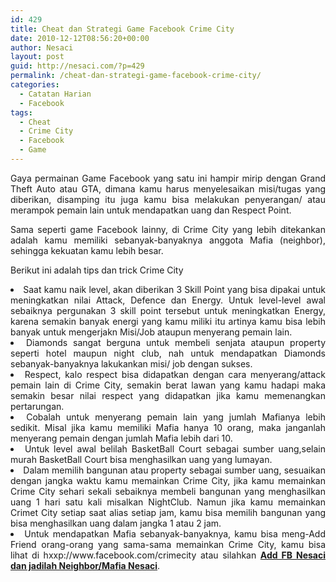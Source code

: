 ```yaml
---
id: 429
title: Cheat dan Strategi Game Facebook Crime City
date: 2010-12-12T08:56:20+00:00
author: Nesaci
layout: post
guid: http://nesaci.com/?p=429
permalink: /cheat-dan-strategi-game-facebook-crime-city/
categories:
  - Catatan Harian
  - Facebook
tags:
  - Cheat
  - Crime City
  - Facebook
  - Game
---
```

<p style="text-align: justify;">
  Gaya permainan Game Facebook yang satu ini hampir mirip dengan Grand Theft Auto atau GTA, dimana kamu harus menyelesaikan misi/tugas yang diberikan, disamping itu juga kamu bisa melakukan penyerangan/ atau merampok pemain lain untuk mendapatkan uang dan Respect Point.
</p>

<p style="text-align: justify;">
  Sama seperti game Facebook lainny, di Crime City yang lebih ditekankan adalah kamu memiliki sebanyak-banyaknya anggota Mafia (neighbor), sehingga kekuatan kamu lebih besar.
</p>

<p style="text-align: justify;">
  Berikut ini adalah tips dan trick Crime City
</p>

<li style="text-align: justify;">
  Saat kamu naik level, akan diberikan 3 Skill Point yang bisa dipakai untuk meningkatkan nilai Attack, Defence dan Energy. Untuk level-level awal sebaiknya pergunakan 3 skill point tersebut untuk meningkatkan Energy, karena semakin banyak energi yang kamu miliki itu artinya kamu bisa lebih banyak untuk mengerjakn Misi/Job ataupun menyerang pemain lain.
</li>
<li style="text-align: justify;">
  Diamonds sangat berguna untuk membeli senjata ataupun property seperti hotel maupun night club, nah untuk mendapatkan Diamonds sebanyak-banyaknya lakukankan misi/ job dengan sukses.
</li>
<li style="text-align: justify;">
  Respect, kalo respect bisa didapatkan dengan cara menyerang/attack pemain lain di Crime City, semakin berat lawan yang kamu hadapi maka semakin besar nilai respect yang didapatkan jika kamu memenangkan pertarungan.
</li>
<li style="text-align: justify;">
  Cobalah untuk menyerang pemain lain yang jumlah Mafianya lebih sedikit. Misal jika kamu memiliki Mafia hanya 10 orang, maka janganlah menyerang pemain dengan jumlah Mafia lebih dari 10.
</li>
<li style="text-align: justify;">
  Untuk level awal belilah BasketBall Court sebagai sumber uang,selain murah BasketBall Court bisa menghasilkan uang yang lumayan.
</li>
<li style="text-align: justify;">
  Dalam memilih bangunan atau property sebagai sumber uang, sesuaikan dengan jangka waktu kamu memainkan Crime City, jika kamu memainkan Crime City sehari sekali sebaiknya membeli bangunan yang menghasilkan uang 1 hari satu kali misalkan NightClub. Namun jika kamu memainkan Crimet City setiap saat alias setiap jam, kamu bisa memilih bangunan yang bisa menghasilkan uang dalam jangka 1 atau 2 jam.
</li>
<li style="text-align: justify;">
  Untuk mendapatkan Mafia sebanyak-banyaknya, kamu bisa meng-Add Friend orang-orang yang sama-sama memainkan Crime City, kamu bisa lihat di hxxp://www.facebook.com/crimecity atau silahkan <a title="Add Facebook Nesaci" rel="nofollow" href="http://www.facebook.com/profile.php?id=100000869903682" target="_blank"><strong>Add FB Nesaci dan jadilah Neighbor/Mafia Nesaci</strong></a>.
</li>